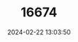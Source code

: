 ---
title: "16674"
category: "Peromyscus megalops"
draft: false
date: 2024-02-22 13:03:50
languages:
  English: ["Broad-faced Deer Mouse", "Brown Deer Mouse"]
---